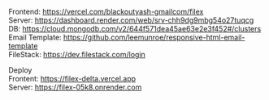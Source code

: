 Frontend: https://vercel.com/blackoutyash-gmailcom/filex  
Server: https://dashboard.render.com/web/srv-chh9dg9mbg54o27tuqcg  
DB: https://cloud.mongodb.com/v2/644f571dea45ae63e2e3f452#/clusters  
Email Template: https://github.com/leemunroe/responsive-html-email-template  
FileStack: https://dev.filestack.com/login  
  
Deploy  
Frontent: https://filex-delta.vercel.app  
Server: https://filex-05k8.onrender.com  

